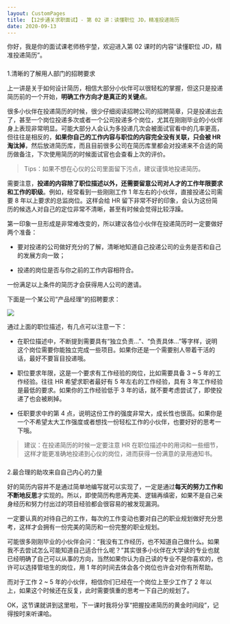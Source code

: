 ```yaml
---
layout: CustomPages
title: 【12步通关求职面试】- 第 02 讲：读懂职位 JD，精准投递简历
date: 2020-09-13
---
```


你好，我是你的面试课老师杨宇堃，欢迎进入第 02 课时的内容“读懂职位 JD，精准投递简历”。

###

1.清晰的了解用人部门的招聘要求

上一讲是关于如何设计简历，相信大部分小伙伴可以很轻松的掌握，但这只是投递简历前的一个开始，**明确工作方向才是真正的关键点**。

很多小伙伴在投递简历的时候，很少仔细阅读招聘公司的招聘简章，只是投递出去了，甚至一个岗位投递多次或者一个公司投递多个岗位，尤其在刚刚毕业的小伙伴身上表现非常明显。可能大部分人会认为多投递几次会被面试官看中的几率更高，但往往是相反的，**如果你自己的工作内容与职位的内容完全没有关联，只会被 HR 淘汰掉**，然后放进简历库，而且目前很多公司在简历库里都会对投递来不合适的简历做备注，下次使用简历的时候面试官也会查看上次的评价。

> Tips：如果不想在心仪的公司里面留下污点，建议谨慎地投递简历。

需要注意，**投递的内容除了职位描述以外，还需要留意公司对人才的工作年限要求和工作的职级**。例如，经常看到一些刚刚工作 1 年左右的小伙伴，直接投递公司需要 8 年以上要求的总监岗位。这样会给 HR 留下非常不好的印象，会认为这份简历的候选人对自己的定位非常不清晰，甚至有时候会觉得比较浮躁。

第一印象一旦形成是非常难改变的，所以建议各位小伙伴在投递简历时一定要做好两个准备：

- 要对投递的公司做好充分的了解，清晰地知道自己投递公司的业务是否和自己的发展方向一致；

- 投递的岗位是否与你之前的工作内容相符合。

一份满足以上条件的简历才会获得用人公司的邀请。

下面是一个某公司“产品经理”的招聘要求：

![](https://s0.lgstatic.com/i/image2/M01/AE/10/CgoB5l3fYwKAAYP3AAGiQWGNYuc713.png)

通过上面的职位描述，有几点可以注意一下：

- 在职位描述中，不断提到需要具有“独立负责…”、“负责具体…”等字样，说明这个岗位需要你能独立完成一些项目。如果你还是一个需要别人带着干活的话，最好不要盲目投递哦。

- 职位要求年限，这是一个要求有工作经验的岗位，比如需要具备 3 ~ 5 年的工作经验。往往 HR 希望求职者最好有 5 年左右的工作经验，具有 3 年工作经验是最低的要求。如果你的工作经验低于 3 年的话，就不要考虑尝试了，即使投递了也会被刷掉。

- 任职要求中的第 4 点，说明这份工作的强度非常大，成长性也很高。如果你是一个不希望太大工作强度或者想找一份轻松工作的小伙伴，也要好好的思考一下哦。

> 建议：在投递简历的时候一定要注意 HR 在职位描述中的用词和一些细节，这样才能更准确地投递到心仪的岗位，进而获得一份满意的录用通知书。

###

2.最合理的助攻来自自己内心的力量

好的简历内容并不是通过简单地编写就可以实现了，一定是通过**每天的努力工作和不断地反思**才实现的。所以，即使简历构思再完美、逻辑再缜密，如果不是自己亲身经历和努力付出过的项目经验都会很容易的被发现漏洞。

一定要认真的对待自己的工作，每次的工作变动也要对自己的职业规划做好充分思考，这样才会拥有一份完美的简历和一份完整的职业规划。

可能很多刚刚毕业的小伙伴会问：“我没有工作经历，也不知道自己做什么。如果我不去尝试怎么可能知道自己适合什么呢？”其实很多小伙伴在大学读的专业也就已经明确了自己可以从事的方向，当然如果你认为自己读的专业不是你喜欢的，也许可以选择管培生的岗位，用 1 年的时间去体会各个岗位也许会对你有所帮助。

而对于工作 2 ~ 5 年的小伙伴，相信你们已经在一个岗位上至少工作了 2 年以上，如果这个时候还在反复，此时需要慎重的思考一下自己的规划了。

OK，这节课就讲到这里啦，下一课时我将分享“把握投递简历的黄金时间段”，记得按时来听课哈。
